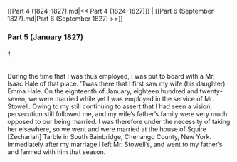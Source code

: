 [[Part 4 (1824–1827).md|<< Part 4 (1824–1827)]]  |  [[Part 6 (September 1827).md|Part 6 (September 1827) >>]]

### Part 5 (January 1827)
###### 1
During the time that I was thus employed, I was put to board with a Mr. Isaac Hale of that place. ’Twas there that I first saw my wife (his daughter) Emma Hale. On the eighteenth of January, eighteen hundred and twenty-seven, we were married while yet I was employed in the service of Mr. Stowell. Owing to my still continuing to assert that I had seen a vision, persecution still followed me, and my wife’s father’s family were very much opposed to our being married. I was therefore under the necessity of taking her elsewhere, so we went and were married at the house of Squire [Zechariah] Tarble in South Bainbridge, Chenango County, New York. Immediately after my marriage I left Mr. Stowell’s, and went to my father’s and farmed with him that season.